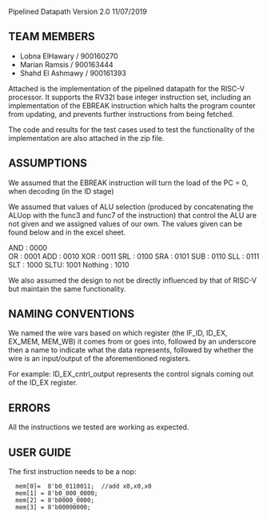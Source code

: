 Pipelined Datapath Version 2.0  11/07/2019 

TEAM MEMBERS 
-------------

- Lobna ElHawary   / 900160270
- Marian Ramsis    / 900163444
- Shahd El Ashmawy / 900161393


Attached is the implementation of the pipelined datapath for the RISC-V processor. It supports the RV32I base integer instruction set, including an implementation of the EBREAK instruction which halts the program counter from updating, and prevents further instructions from being fetched. 

The code and results for the test cases used to test the functionality of the implementation are also attached in the zip file. 


ASSUMPTIONS 
------------
We assumed that the EBREAK instruction will turn the load of the PC = 0, when decoding (in the ID stage)
 
We assumed that values of ALU selection (produced by concatenating the ALUop with the func3 and func7 of the instruction) that control the ALU are not given and we assigned values of our own. 
The values given can be found below and in the excel sheet. 


AND : 0000       
OR  : 0001 
ADD : 0010
XOR : 0011
SRL : 0100
SRA : 0101
SUB : 0110
SLL : 0111
SLT : 1000
SLTU: 1001
Nothing : 1010 

We also assumed the design to not be directly influenced by that of RISC-V but maintain the same functionality. 

NAMING CONVENTIONS
------------------
We named the wire vars based on which register (the IF_ID, ID_EX, EX_MEM, MEM_WB) it comes from or goes into, followed by an underscore then a name to indicate what the data represents, followed by whether the wire is an input/output of the aforementioned registers.

For example:
ID_EX_cntrl_output represents the control signals coming out of the ID_EX register. 

ERRORS
-------
All the instructions we tested are working as expected.   

USER GUIDE
----------

The first instruction needs to be a nop:

      mem[0]=  8'b0_0110011;  //add x0,x0,x0
      mem[1] = 8'b0_000_0000;
      mem[2] = 8'b0000_0000;
      mem[3] = 8'b00000000;

 

